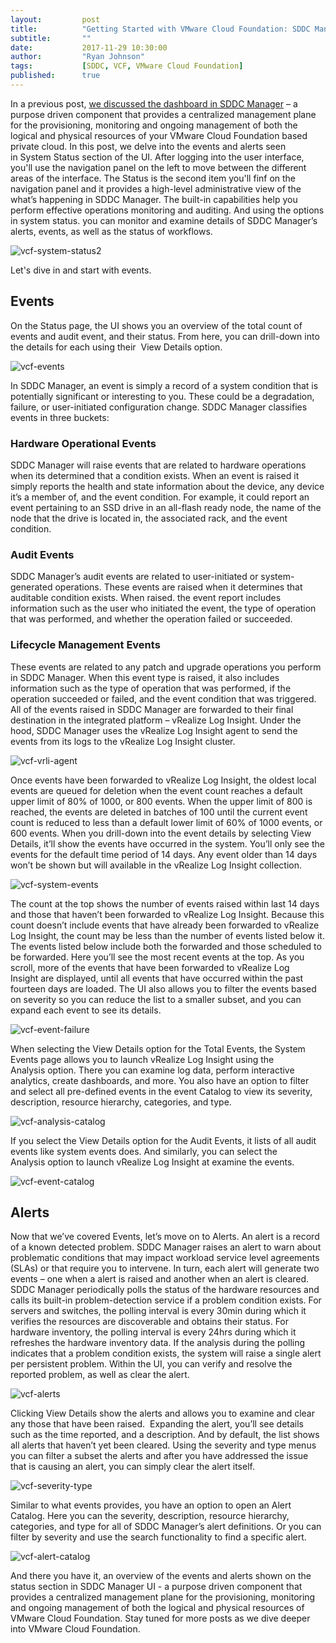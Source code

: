 ```yaml
---
layout:         post
title:          "Getting Started with VMware Cloud Foundation: SDDC Manager’s Events and Alerts"
subtitle:       ""
date:           2017-11-29 10:30:00
author:         "Ryan Johnson"
tags:           [SDDC, VCF, VMware Cloud Foundation]
published:      true
---
```


In a previous post, [we discussed the dashboard in SDDC Manager](http://blogs.vmware.com/cloud-foundation/2016/11/22/sddc-managers-dashboard/) – a purpose driven component that provides a centralized management plane for the provisioning, monitoring and ongoing management of both the logical and physical resources of your VMware Cloud Foundation based private cloud. In this post, we delve into the events and alerts seen in System Status section of the UI. After logging into the user interface, you'll use the navigation panel on the left to move between the different areas of the interface. The Status is the second item you'll finf on the navigation panel and it provides a high-level administrative view of the what’s happening in SDDC Manager. The built-in capabilities help you perform effective operations monitoring and auditing. And using the options in system status. you can monitor and examine details of SDDC Manager’s alerts, events, as well as the status of workflows.

![vcf-system-status2](/images/post-vcf-system-status2.png)

Let's dive in and start with events.

## Events

On the Status page, the UI shows you an overview of the total count of events and audit event, and their status. From here, you can drill-down into the details for each using their  View Details option.

![vcf-events](/images/post-vcf-events.png)

In SDDC Manager, an event is simply a record of a system condition that is potentially significant or interesting to you. These could be a degradation, failure, or user-initiated configuration change. SDDC Manager classifies events in three buckets:

### Hardware Operational Events

SDDC Manager will raise events that are related to hardware operations when its determined that a condition exists. When an event is raised it simply reports the health and state information about the device, any device it’s a member of, and the event condition. For example, it could report an event pertaining to an SSD drive in an all-flash ready node, the name of the node that the drive is located in, the associated rack, and the event condition.

### Audit Events

SDDC Manager’s audit events are related to user-initiated or system-generated operations. These events are raised when it determines that auditable condition exists. When raised. the event report includes information such as the user who initiated the event, the type of operation that was performed, and whether the operation failed or succeeded.

### Lifecycle Management Events

These events are related to any patch and upgrade operations you perform in SDDC Manager. When this event type is raised, it also includes information such as the type of operation that was performed, if the operation succeeded or failed, and the event condition that was triggered. All of the events raised in SDDC Manager are forwarded to their final destination in the integrated platform – vRealize Log Insight. Under the hood, SDDC Manager uses the vRealize Log Insight agent to send the events from its logs to the vRealize Log Insight cluster.

![vcf-vrli-agent](/images/post-vcf-vrli-agent.png)

Once events have been forwarded to vRealize Log Insight, the oldest local events are queued for deletion when the event count reaches a default upper limit of 80% of 1000, or 800 events. When the upper limit of 800 is reached, the events are deleted in batches of 100 until the current event count is reduced to less than a default lower limit of 60% of 1000 events, or 600 events. When you drill-down into the event details by selecting View Details, it’ll show the events have occurred in the system. You’ll only see the events for the default time period of 14 days. Any event older than 14 days won’t be shown but will available in the vRealize Log Insight collection.

![vcf-system-events](/images/post-vcf-system-events.png)

The count at the top shows the number of events raised within last 14 days and those that haven’t been forwarded to vRealize Log Insight. Because this count doesn’t include events that have already been forwarded to vRealize Log Insight, the count may be less than the number of events listed below it. The events listed below include both the forwarded and those scheduled to be forwarded. Here you’ll see the most recent events at the top. As you scroll, more of the events that have been forwarded to vRealize Log Insight are displayed, until all events that have occurred within the past fourteen days are loaded. The UI also allows you to filter the events based on severity so you can reduce the list to a smaller subset, and you can expand each event to see its details.

![vcf-event-failure](/images/post-vcf-event-failure.png)

When selecting the View Details option for the Total Events, the System Events page allows you to launch vRealize Log Insight using the Analysis option. There you can examine log data, perform interactive analytics, create dashboards, and more. You also have an option to filter and select all pre-defined events in the event Catalog to view its severity, description, resource hierarchy, categories, and type.

![vcf-analysis-catalog](/images/post-vcf-analysis-catalog.png)

If you select the View Details option for the Audit Events, it lists of all audit events like system events does. And similarly, you can select the Analysis option to launch vRealize Log Insight at examine the events.

![vcf-event-catalog](/images/post-vcf-event-catalog.png)

## Alerts

Now that we’ve covered Events, let’s move on to Alerts. An alert is a record of a known detected problem. SDDC Manager raises an alert to warn about problematic conditions that may impact workload service level agreements (SLAs) or that require you to intervene. In turn, each alert will generate two events – one when a alert is raised and another when an alert is cleared. SDDC Manager periodically polls the status of the hardware resources and calls its built-in problem-detection service if a problem condition exists. For servers and switches, the polling interval is every 30min during which it verifies the resources are discoverable and obtains their status. For hardware inventory, the polling interval is every 24hrs during which it refreshes the hardware inventory data. If the analysis during the polling indicates that a problem condition exists, the system will raise a single alert per persistent problem. Within the UI, you can verify and resolve the reported problem, as well as clear the alert.

![vcf-alerts](/images/post-vcf-alerts.png)

Clicking View Details show the alerts and allows you to examine and clear any those that have been raised.  Expanding the alert, you’ll see details such as the time reported, and a description. And by default, the list shows all alerts that haven’t yet been cleared. Using the severity and type menus you can filter a subset the alerts and after you have addressed the issue that is causing an alert, you can simply clear the alert itself.

![vcf-severity-type](/images/post-vcf-severity-type.png)

Similar to what events provides, you have an option to open an Alert Catalog. Here you can the severity, description, resource hierarchy, categories, and type for all of SDDC Manager’s alert definitions. Or you can filter by severity and use the search functionality to find a specific alert.

![vcf-alert-catalog](/images/post-vcf-alert-catalog.png)

And there you have it, an overview of the events and alerts shown on the status section in SDDC Manager UI - a purpose driven component that provides a centralized management plane for the provisioning, monitoring and ongoing management of both the logical and physical resources of VMware Cloud Foundation. Stay tuned for more posts as we dive deeper into VMware Cloud Foundation.
